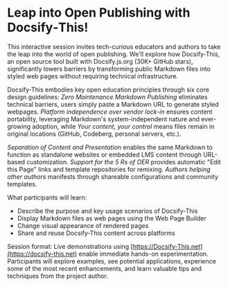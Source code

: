 # Leap into Open Publishing with Docsify&#8209;This!

This interactive session invites tech-curious educators and authors to take the leap into the world of open publishing. We'll explore how Docsify-This, an open source tool built with Docsify.js.org (30K+ GitHub stars), significantly lowers barriers by transforming public Markdown files into styled web pages without requiring technical infrastructure.

Docsify-This embodies key open education principles through six core design guidelines: _Zero Maintenance Markdown Publishing_ eliminates technical barriers, users simply paste a Markdown URL to generate styled webpages. _Platform independence over vendor lock-in_ ensures content portability, leveraging Markdown's system-independent nature and ever-growing adoption, while _Your content, your control_ means files remain in original locations (GitHub, Codeberg, personal servers, etc.).

_Separation of Content and Presentation_ enables the same Markdown to function as standalone websites or embedded LMS content through URL-based customization. _Support for the 5 Rs of OER_ provides automatic "Edit this Page" links and template repositories for remixing. _Authors helping other authors_ manifests through shareable configurations and community templates.

What participants will learn:

* Describe the purpose and key usage scenarios of Docsify-This
* Display Markdown files as web pages using the Web Page Builder
* Change visual appearance of rendered pages
* Share and reuse Docsify-This content across platforms

Session format: Live demonstrations using [https://Docsify-This.net](https://docsify-this.net) enable immediate hands-on experimentation. Participants will explore examples, see potential applications, experience some of the most recent enhancements, and learn valuable tips and techniques from the project author.
